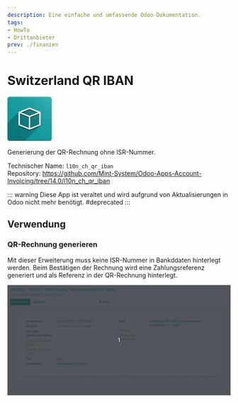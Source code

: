 ```yaml
---
description: Eine einfache und umfassende Odoo-Dokumentation.
tags:
- HowTo
- Drittanbieter
prev: ./finanzen
---
```

# Switzerland QR IBAN
![icon_oms_box](assets/icon_oms_box.png)

Generierung der QR-Rechnung ohne ISR-Nummer.

Technischer Name: `l10n_ch_qr_iban`\
Repository: <https://github.com/Mint-System/Odoo-Apps-Account-Invoicing/tree/14.0/l10n_ch_qr_iban>

::: warning
Diese App ist veraltet und wird aufgrund von Aktualisierungen in Odoo nicht mehr benötigt.
#deprecated
:::

## Verwendung

### QR-Rechnung generieren

Mit dieser Erweiterung muss keine ISR-Nummer in Bankddaten hinterlegt werden. Beim Bestätigen der Rechnung wird eine Zahlungsreferenz generiert und als Referenz in der QR-Rechnung hinterlegt.

![Switzerland QR IBAN](assets/Switzerland%20QR%20IBAN.gif)
